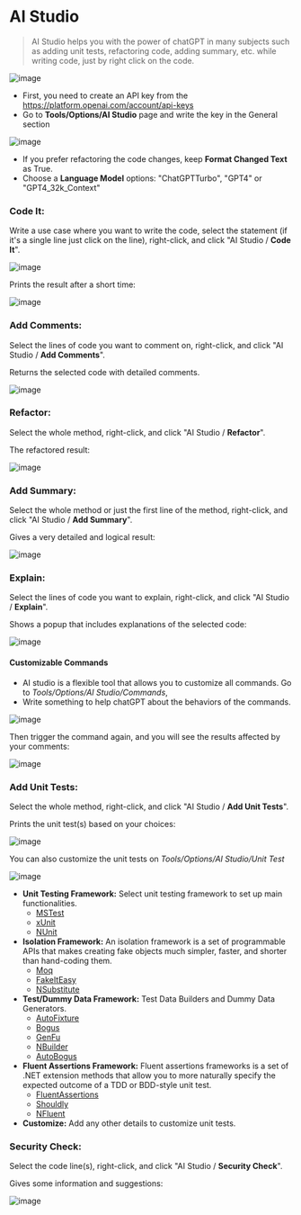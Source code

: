 # AI Studio
> AI Studio helps you with the power of chatGPT in many subjects such as adding unit tests, refactoring code, adding summary, etc. while writing code, just by right click on the code.

![image](https://user-images.githubusercontent.com/4971326/234110009-382af5bf-9bc8-4bec-892b-90bf66b03fa3.png)

- First, you need to create an API key from the https://platform.openai.com/account/api-keys
- Go to **Tools/Options/AI Studio** page and write the key in the General section

![image](https://github.com/ekondur/AI-Studio/assets/4971326/896600b6-14c5-4e1a-aaf6-087b4ceb141c)

- If you prefer refactoring the code changes, keep **Format Changed Text** as True.
- Choose a **Language Model** options: "ChatGPTTurbo", "GPT4" or "GPT4_32k_Context"

### Code It:
Write a use case where you want to write the code, select the statement (if it's a single line just click on the line), right-click, and click "AI Studio / **Code It**".

![image](https://user-images.githubusercontent.com/4971326/232882864-85547d6f-75ee-4d49-8684-a3b736b5da2e.png)

Prints the result after a short time:

![image](https://user-images.githubusercontent.com/4971326/232883443-de21b5c2-3415-4f5b-bed9-49077bf7732c.png)

### Add Comments:
Select the lines of code you want to comment on, right-click, and click "AI Studio / **Add Comments**".

Returns the selected code with detailed comments.

![image](https://user-images.githubusercontent.com/4971326/232887104-8778b163-6cbf-4dcb-a12b-caa6ba266565.png)

### Refactor:
Select the whole method, right-click, and click "AI Studio / **Refactor**".

The refactored result:

![image](https://user-images.githubusercontent.com/4971326/232884573-c8f18fc5-3564-4d8d-ad3a-742b85142b36.png)

### Add Summary:
Select the whole method or just the first line of the method, right-click, and click "AI Studio / **Add Summary**".

Gives a very detailed and logical result:

![image](https://user-images.githubusercontent.com/4971326/232885737-84f7befa-1cad-4ff7-ba10-4b84f659b2fc.png)

### Explain:
Select the lines of code you want to explain, right-click, and click "AI Studio / **Explain**".

Shows a popup that includes explanations of the selected code:

![image](https://user-images.githubusercontent.com/4971326/232888457-c12651dd-abcf-48f1-a0a5-578aaacfff06.png)

#### Customizable Commands
- AI studio is a flexible tool that allows you to customize all commands. Go to *Tools/Options/AI Studio/Commands*,
- Write something to help chatGPT about the behaviors of the commands.

![image](https://github.com/ekondur/AI-Studio/assets/4971326/0b49f17d-fa00-40dd-a1d3-ff8aa7e43f2d)

Then trigger the command again, and you will see the results affected by your comments:

![image](https://user-images.githubusercontent.com/4971326/232890352-64908383-623b-43f7-8dfa-32f305f67a43.png)

### Add Unit Tests:
Select the whole method, right-click, and click "AI Studio / **Add Unit Tests**".

Prints the unit test(s) based on your choices:

![image](https://user-images.githubusercontent.com/4971326/232892126-91f3c335-3633-4b4f-8c27-2da5b404e329.png)

You can also customize the unit tests on *Tools/Options/AI Studio/Unit Test*

![image](https://user-images.githubusercontent.com/4971326/232892595-9e304843-8b0d-4420-b058-a0f44688f46e.png)

- **Unit Testing Framework:** Select unit testing framework to set up main functionalities.
  - [MSTest](https://learn.microsoft.com/en-us/dotnet/core/testing/unit-testing-with-mstest)
  - [xUnit](https://learn.microsoft.com/en-us/dotnet/core/testing/unit-testing-with-dotnet-test)
  - [NUnit](https://learn.microsoft.com/en-us/dotnet/core/testing/unit-testing-with-nunit)
- **Isolation Framework:** An isolation framework is a set of programmable APIs that makes creating fake objects much simpler, faster, and shorter than hand-coding them.
  - [Moq](https://github.com/Moq/moq4)
  - [FakeItEasy](https://github.com/FakeItEasy/FakeItEasy)
  - [NSubstitute](https://github.com/nsubstitute/NSubstitute)
- **Test/Dummy Data Framework:** Test Data Builders and Dummy Data Generators.
  - [AutoFixture](https://github.com/AutoFixture/AutoFixture)
  - [Bogus](https://github.com/bchavez/Bogus)
  - [GenFu](https://github.com/MisterJames/GenFu)
  - [NBuilder](https://github.com/nbuilder/nbuilder)
  - [AutoBogus](https://github.com/nickdodd79/AutoBogus)
- **Fluent Assertions Framework:** Fluent assertions frameworks is a set of .NET extension methods that allow you to more naturally specify the expected outcome of a TDD or BDD-style unit test.
  - [FluentAssertions](https://fluentassertions.com/introduction)
  - [Shouldly](https://docs.shouldly.org/)
  - [NFluent](https://github.com/tpierrain/NFluent)
- **Customize:** Add any other details to customize unit tests.

### Security Check:
Select the code line(s), right-click, and click "AI Studio / **Security Check**".

Gives some information and suggestions:

![image](https://user-images.githubusercontent.com/4971326/234108978-486678ec-b2c3-4258-8a3d-e1b9488b9fb3.png)
